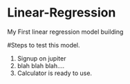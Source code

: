 # Linear-Regression
My First linear regression model building

#Steps to test this model.
1. Signup on jupiter
2. blah blah blah....
3. Calculator is ready to use.
